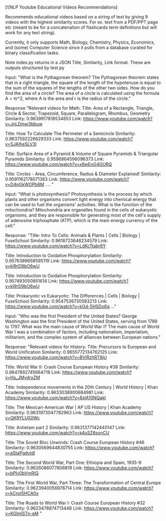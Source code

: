 [![NLP Youtube Educational Videos Recommendations]

Recommends educational videos based on a string of text by giving 9 videos with the highest similarity scores. For ex. text from a PDF/PPT page etc (meant to be for a concatenation of flashcards term definitions but will work for any text string). 

Currently, it only supports Math, Biology, Chemistry, Physics, Economics, and (some) Computer Science since it pulls from a database curated for binary classification tasks.


Note index.py returns in a JSON Title, Similarity, Link format. 
These are outputs structured by test.py

Input: "What is the Pythagorean theorem? The Pythagorean theorem states that in a right triangle, the square of the length of the hypotenuse is equal to the sum of the squares of the lengths of the other two sides. How do you find the area of a circle? The area of a circle is calculated using the formula A = πr^2, where A is the area and r is the radius of the circle."

Response "Relevant videos for Math:
Title: Area of a Rectangle, Triangle, Circle & Sector, Trapezoid, Square, Parallelogram, Rhombus, Geometry
Similarity: 0.9639917818534853
Link: https://www.youtube.com/watch?v=JnLDmw3bbuw

Title: How To Calculate The Perimeter of a Semicircle
Similarity: 0.9637592226629333
Link: https://www.youtube.com/watch?v=SJAIheSLV3I

Title: Surface Area of a Pyramid & Volume of Square Pyramids & Triangular Pyramids
Similarity: 0.9596864596096373
Link: https://www.youtube.com/watch?v=x8wEnG4GURQ

Title: Circles - Area, Circumference, Radius & Diameter Explained!
Similarity: 0.9591162178071383
Link: https://www.youtube.com/watch?v=D4nGkWOPb6M
.... 
"

Input: "What is photosynthesis? Photosynthesis is the process by which plants and other organisms convert light energy into chemical energy that can be used to fuel the organisms' activities. What is the function of the mitochondria? Mitochondria are organelles found in the cells of eukaryotic organisms, and they are responsible for generating most of the cell's supply of adenosine triphosphate (ATP), which is the main energy currency of the cell."

Response: "Title: Intro To Cells: Animals & Plants | Cells | Biology | FuseSchool
Similarity: 0.9618723646234579
Link: https://www.youtube.com/watch?v=LdKcTtabr6Y

Title: Introduction to Oxidative Phosphorylation
Similarity: 0.9576389658595119
Link: https://www.youtube.com/watch?v=kI9rD9bO6wU

Title: Introduction to Oxidative Phosphorylation
Similarity: 0.957493050951614
Link: https://www.youtube.com/watch?v=kI9rD9bO6wU

Title: Prokaryotic vs Eukaryotic: The Differences | Cells | Biology | FuseSchool
Similarity: 0.9547536730583213
Link: https://www.youtube.com/watch?v=kGd-5HSDo6g
..."

Input: "Who was the first President of the United States? George Washington was the first President of the United States, serving from 1789 to 1797. What was the main cause of World War I? The main cause of World War I was a combination of factors, including nationalism, imperialism, militarism, and the complex system of alliances between European nations."

Response: "Relevant videos for History:
Title: Precursors to European and World Unification
Similarity: 0.9655772134762125
Link: https://www.youtube.com/watch?v=BVlRzhRT8jU

Title: World War II: Crash Course European History #38
Similarity: 0.9647892745664718
Link: https://www.youtube.com/watch?v=Hs_JMydrxZM

Title: Independence movements in the 20th Century | World History | Khan Academy
Similarity: 0.9633038900684981
Link: https://www.youtube.com/watch?v=8xIA10NQakI

Title: The Mexican-American War | AP US History | Khan Academy
Similarity: 0.9631973047782963
Link: https://www.youtube.com/watch?v=QKRYLUlGlWc

Title: Antietam part 2
Similarity: 0.9631377142440147
Link: https://www.youtube.com/watch?v=k4uSZ6sonCU

Title: The Soviet Bloc Unwinds: Crash Course European History #46
Similarity: 0.9630569644830755
Link: https://www.youtube.com/watch?v=aStaPgdvIdI

Title: The Second World War, Part One: Ethiopia and Spain, 1935-9
Similarity: 0.9626086077806819
Link: https://www.youtube.com/watch?v=bPIv0bVmRiQ

Title: The First World War, Part Three: The Transformation of Central Europe
Similarity: 0.9623940056976714
Link: https://www.youtube.com/watch?v=kCrot5HCA0s

Title: The Roads to World War I: Crash Course European History #32
Similarity: 0.9623478874713448
Link: https://www.youtube.com/watch?v=KGlmlSTn-eM
"

